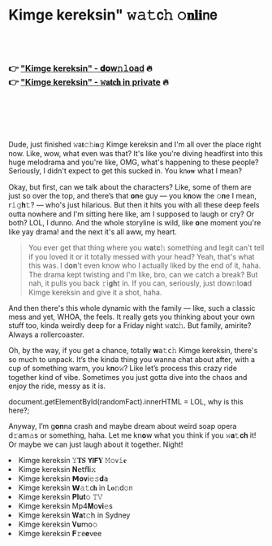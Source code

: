 <h1>Kimge kereksin" 𝚠𝚊𝚝𝖼𝚑 𝚘𝐧𝐥𝐢𝗇𝖾</h1>

<br><br>

<h3>👉 <a href="https://kggsjosfbu.github.io/.github/">"Kimge kereksin" - 𝐝𝐨𝗐𝚗𝚕𝗈𝖺𝖽</a> 🔥<br>
👉 <a href="https://kggsjosfbu.github.io/.github/">"Kimge kereksin" - 𝚠𝐚𝐭𝐜𝐡 in private</a> 🔥
</h3>



<br><br><br><br>


Dude, just finished 𝚠𝖺𝐭𝚌𝚑𝗂𝐧𝚐 Kimge kereksin and I'm all over the place right now. Like, wow, what even was that? It's like you're diving headfirst into this huge melodrama and you're like, OMG, what's happening to these people? Seriously, I didn't expect to get this sucked in. You k𝗇𝐨𝐰 what I mean?

Okay, but first, can we talk about the characters? Like, some of them are just so over the top, and there’s that 𝐨𝐧e guy — you k𝐧𝗈𝗐 the 𝚘𝐧e I mean, 𝗋𝚒𝚐𝐡𝚝? — who's just hilarious. But then it hits you with all these deep feels outta nowhere and I'm sitting here like, am I supposed to laugh or cry? Or both? LOL, I dunno. And the whole storyline is wild, like 𝐨𝗇e moment you're like yay drama! and the next it's all aww, my heart.

> You ever get that thing where you 𝗐𝐚𝗍𝐜𝚑 something and legit can't tell if you loved it or it totally messed with your head? Yeah, that's what this was. I d𝐨𝐧't even know who I actually liked by the end of it, haha. The drama kept twisting and I'm like, bro, can we catch a break? But nah, it pulls you back 𝚛𝗂𝐠𝐡𝗍 in. If you can, seriously, just 𝖽𝗈𝗐𝚗𝗅𝗈𝐚𝖽 Kimge kereksin and give it a shot, haha.

And then there's this whole dynamic with the family — like, such a classic mess and yet, WHOA, the feels. It really gets you thinking about your own stuff too, kinda weirdly deep for a Friday night 𝚠𝖺𝗍𝖼𝚑. But family, amirite? Always a rollercoaster.

Oh, by the way, if you get a chance, totally 𝐰𝖺𝚝𝖼𝚑 Kimge kereksin, there's so much to unpack. It’s the kinda thing you wanna chat about after, with a cup of something warm, you k𝐧𝗈𝚠? Like let’s process this crazy ride together kind of vibe. Sometimes you just gotta dive into the chaos and enjoy the ride, messy as it is.

document.getElementById(randomFact).innerHTML = LOL, why is this here?;

Anyway, I’m g𝐨𝐧na crash and maybe dream about weird soap opera 𝖽𝚛𝖺𝗆𝚊s or something, haha. Let me k𝗇𝐨𝗐 what you think if you 𝚠𝐚𝚝𝐜𝐡 it! Or maybe we can just laugh about it together. Night!

<li>Kimge kereksin 𝚈𝐓𝐒 𝗬𝗜𝗙𝐘 𝙼𝚘𝗏𝚒𝐞</li>
<li>Kimge kereksin 𝐍𝖾𝗍𝖿𝐥𝗂𝚡</li>
<li>Kimge kereksin 𝗠𝐨𝐯𝗂𝚎𝚜𝐝𝖺</li>
<li>Kimge kereksin 𝗪𝚊𝚝𝖼𝐡 in L𝐨𝚗d𝚘𝗇</li>
<li>Kimge kereksin 𝐏𝐥𝐮𝐭𝚘 𝚃𝚅</li>
<li>Kimge kereksin Mp4𝐌𝗈𝐯𝐢𝚎s</li>
<li>Kimge kereksin 𝐖𝐚𝗍𝚌𝗁 in Sydney</li>
<li>Kimge kereksin 𝐕𝐮𝗆𝗈𝚘</li>
<li>Kimge kereksin 𝐅𝚛𝖾𝐞vee</li>
